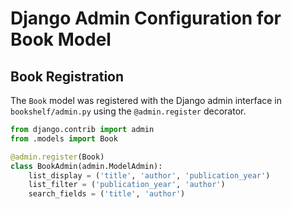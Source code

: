 # Django Admin Configuration for Book Model

## Book Registration

The `Book` model was registered with the Django admin interface in `bookshelf/admin.py` using the `@admin.register` decorator.

```python
from django.contrib import admin
from .models import Book

@admin.register(Book)
class BookAdmin(admin.ModelAdmin):
    list_display = ('title', 'author', 'publication_year')
    list_filter = ('publication_year', 'author')
    search_fields = ('title', 'author')